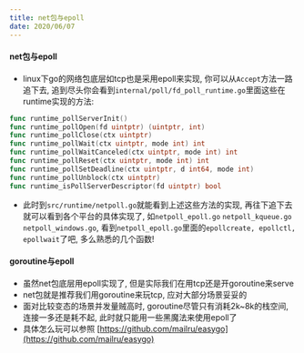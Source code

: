 ```yaml
---
title: net包与epoll
date: 2020/06/07
---
```

#### net包与epoll
* linux下go的网络包底层如tcp也是采用epoll来实现, 你可以从`Accept`方法一路追下去, 追到尽头你会看到`internal/poll/fd_poll_runtime.go`里面这些在runtime实现的方法:
```go
func runtime_pollServerInit()
func runtime_pollOpen(fd uintptr) (uintptr, int)
func runtime_pollClose(ctx uintptr)
func runtime_pollWait(ctx uintptr, mode int) int
func runtime_pollWaitCanceled(ctx uintptr, mode int) int
func runtime_pollReset(ctx uintptr, mode int) int
func runtime_pollSetDeadline(ctx uintptr, d int64, mode int)
func runtime_pollUnblock(ctx uintptr)
func runtime_isPollServerDescriptor(fd uintptr) bool
```
* 此时到`src/runtime/netpoll.go`就能看到上述这些方法的实现, 再往下追下去就可以看到各个平台的具体实现了, 如`netpoll_epoll.go` `netpoll_kqueue.go` `netpoll_windows.go`, 看到`netpoll_epoll.go`里面的`epollcreate, epollctl, epollwait`了吧, 多么熟悉的几个函数!

#### goroutine与epoll
* 虽然net包底层用epoll实现了, 但是实际我们在用tcp还是开goroutine来serve
* net包就是推荐我们用goroutine来玩tcp, 应对大部分场景妥妥的
* 面对比较变态的场景并发量贼高时, goroutine尽管只有消耗2k~8k的栈空间, 连接一多还是耗不起, 此时就只能用一些黑魔法来使用epoll了
* 具体怎么玩可以参照 [https://github.com/mailru/easygo](https://github.com/mailru/easygo)